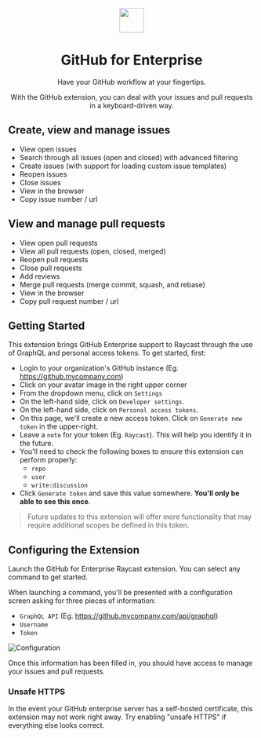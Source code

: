 <div align="center">
    <img src="https://user-images.githubusercontent.com/6590356/140933922-60d05339-397b-40ec-ac42-a82628cbb9f4.png" width="50" />
    <h1>GitHub for Enterprise</h1>
    <p>Have your GitHub workflow at your fingertips.</p>
    <p>With the GitHub extension, you can deal with your issues and pull requests in a keyboard-driven way.</p>
</div>

## Create, view and manage issues

- View open issues
- Search through all issues (open and closed) with advanced filtering
- Create issues (with support for loading custom issue templates)
- Reopen issues
- Close issues
- View in the browser
- Copy issue number / url

## View and manage pull requests

- View open pull requests
- View all pull requests (open, closed, merged)
- Reopen pull requests
- Close pull requests
- Add reviews
- Merge pull requests (merge commit, squash, and rebase)
- View in the browser
- Copy pull request number / url

## Getting Started

This extension brings GitHub Enterprise support to Raycast through the use of GraphQL and personal access tokens. To get started, first:

- Login to your organization's GitHub instance (Eg. https://github.mycompany.com)
- Click on your avatar image in the right upper corner
- From the dropdown menu, click on `Settings`
- On the left-hand side, click on `Developer settings`.
- On the left-hand side, click on `Personal access tokens`.
- On this page, we'll create a new access token. Click on `Generate new token` in the upper-right.
- Leave a `note` for your token (Eg. `Raycast`). This will help you identify it in the future.
- You'll need to check the following boxes to ensure this extension can perform properly:
  - `repo`
  - `user`
  - `write:discussion`
- Click `Generate token` and save this value somewhere. **You'll only be able to see this once**.

> Future updates to this extension will offer more functionality that may require additional scopes be defined in this token.

## Configuring the Extension

Launch the GitHub for Enterprise Raycast extension. You can select any command to get started.

When launching a command, you'll be presented with a configuration screen asking for three pieces of information:

- `GraphQL API` (Eg. https://github.mycompany.com/api/graphql)
- `Username`
- `Token`

![Configuration](https://user-images.githubusercontent.com/6590356/140934002-081ed77e-6fe2-4b5a-aadc-feb662db6407.png)

Once this information has been filled in, you should have access to manage your issues and pull requests.

### Unsafe HTTPS

In the event your GitHub enterprise server has a self-hosted certificate, this extension may not work right away. Try enabling "unsafe HTTPS" if
everything else looks correct.
